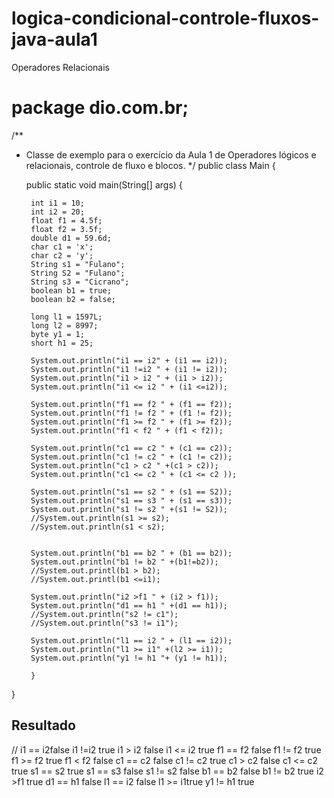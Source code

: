 # logica-condicional-controle-fluxos-java-aula1
Operadores Relacionais
# package dio.com.br;

/**
 * Classe de exemplo para o exercício da Aula 1 de Operadores lógicos e relacionais, controle de fluxo e blocos.
 */
public class Main {

    public static void main(String[] args) {

        int i1 = 10;
        int i2 = 20;
        float f1 = 4.5f;
        float f2 = 3.5f;
        double d1 = 59.6d;
        char c1 = 'x';
        char c2 = 'y';
        String s1 = "Fulano";
        String S2 = "Fulano";
        String s3 = "Cicrano";
        boolean b1 = true;
        boolean b2 = false;

        long l1 = 1597L;
        long l2 = 8997;
        byte y1 = 1;
        short h1 = 25;

        System.out.println("i1 == i2" + (i1 == i2));
        System.out.println("i1 !=i2 " + (i1 != i2));
        System.out.println("i1 > i2 " + (i1 > i2));
        System.out.println("i1 <= i2 " + (i1 <=i2));

        System.out.println("f1 == f2 " + (f1 == f2));
        System.out.println("f1 != f2 " + (f1 != f2));
        System.out.println("f1 >= f2 " + (f1 >= f2));
        System.out.println("f1 < f2 " + (f1 < f2));

        System.out.println("c1 == c2 " + (c1 == c2));
        System.out.println("c1 != c2 " + (c1 != c2));
        System.out.println("c1 > c2 " +(c1 > c2));
        System.out.println("c1 <= c2 " + (c1 <= c2 ));

        System.out.println("s1 == s2 " + (s1 == S2));
        System.out.println("s1 == s3 " + (s1 == s3));
        System.out.println("s1 != s2 " +(s1 != S2));
        //System.out.println(s1 >= s2);
        //System.out.println(s1 < s2);


        System.out.println("b1 == b2 " + (b1 == b2));
        System.out.println("b1 != b2 " +(b1!=b2));
        //System.out.printl(b1 > b2);
        //System.out.printl(b1 <=i1);

        System.out.println("i2 >f1 " + (i2 > f1));
        System.out.println("d1 == h1 " +(d1 == h1));
        //System.out.println("s2 != c1");
        //System.out.println("s3 != i1");

        System.out.println("l1 == i2 " + (l1 == i2));
        System.out.println("l1 >= i1" +(l2 >= i1));
        System.out.println("y1 != h1 "+ (y1 != h1));

        }
}
## Resultado
   // i1 == i2false
i1 !=i2 true
i1 > i2 false
i1 <= i2 true
f1 == f2 false
f1 != f2 true
f1 >= f2 true
f1 < f2 false
c1 == c2 false
c1 != c2 true
c1 > c2 false
c1 <= c2 true
s1 == s2 true
s1 == s3 false
s1 != s2 false
b1 == b2 false
b1 != b2 true
i2 >f1 true
d1 == h1 false
l1 == i2 false
l1 >= i1true
y1 != h1 true
